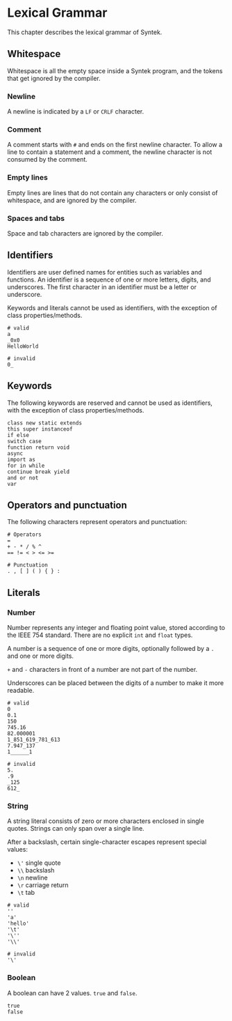 # Lexical Grammar

This chapter describes the lexical grammar of Syntek.

## Whitespace

Whitespace is all the empty space inside a Syntek program, and the tokens that get ignored by the compiler.

### Newline

A newline is indicated by a `LF` or `CRLF` character.

### Comment

A comment starts with `#` and ends on the first newline character. To allow a line to contain a statement and a comment, the newline character is not consumed by the comment.

### Empty lines

Empty lines are lines that do not contain any characters or only consist of whitespace, and are ignored by the compiler.

### Spaces and tabs

Space and tab characters are ignored by the compiler.

## Identifiers

Identifiers are user defined names for entities such as variables and functions. An identifier is a sequence of one or more letters, digits, and underscores. The first character in an identifier must be a letter or underscore.

Keywords and literals cannot be used as identifiers, with the exception of class properties/methods.

```syntek
# valid
a
_0x0
HelloWorld

# invalid
0_
```

## Keywords

The following keywords are reserved and cannot be used as identifiers, with the exception of class properties/methods.

```syntek
class new static extends
this super instanceof
if else
switch case
function return void
async
import as
for in while
continue break yield
and or not
var
```

## Operators and punctuation

The following characters represent operators and punctuation:

```syntek
# Operators
=
+ - * / % ^
== != < > <= >=

# Punctuation
. , [ ] ( ) { } :
```

## Literals

### Number

Number represents any integer and floating point value, stored according to the IEEE 754 standard. There are no explicit `int` and `float` types.

A number is a sequence of one or more digits, optionally followed by a `.` and one or more digits.

`+` and `-` characters in front of a number are not part of the number.

Underscores can be placed between the digits of a number to make it more readable.

```syntek
# valid
0
0.1
150
745.16
82.000001
1_851_619_781_613
7.947_137
1______1

# invalid
5.
.9
_125
612_
```

### String

A string literal consists of zero or more characters enclosed in single quotes. Strings can only span over a single line.

After a backslash, certain single-character escapes represent special values:

- `\'` single quote
- `\\` backslash
- `\n` newline
- `\r` carriage return
- `\t` tab

```syntek
# valid
''
'a'
'hello'
'\t'
'\''
'\\'

# invalid
'\'
```

### Boolean

A boolean can have 2 values. `true` and `false`.

```syntek
true
false
```
